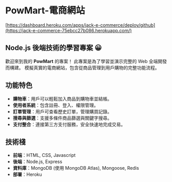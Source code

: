 # PowMart-電商網站
[https://dashboard.heroku.com/apps/jack-e-commerce/deploy/github](https://jack-e-commerce-75ebcc27b086.herokuapp.com/)
## Node.js 後端技術的學習專案 😀

歡迎來到我的 **PowMart** 的專案！
此專案是為了學習並演示完整的 Web 全端開發而構建。
模擬真實的電商網站，包含從商品管理到用戶購物的完整功能流程。

## 功能特色

- **購物車**：用戶可以輕鬆加入商品到購物車並結帳。
- **使用者系統**：包含註冊、登入、權限管理。
- **訂單管理**：用戶可查看歷史訂單，管理購買記錄。
- **搜尋與篩選**：支援多條件商品篩選與關鍵字搜尋。
- **支付整合**：連接第三方支付服務，安全快速地完成交易。

## 技術棧

- **前端**：HTML, CSS, Javascript
- **後端**：Node.js, Express
- **資料庫**：MongoDB (使用 MongoDB Atlas), Mongoose, Redis
- **部署**：Heroku
